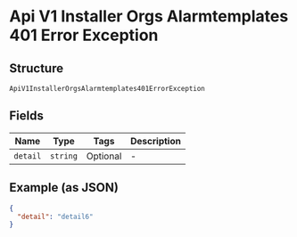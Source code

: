 
# Api V1 Installer Orgs Alarmtemplates 401 Error Exception

## Structure

`ApiV1InstallerOrgsAlarmtemplates401ErrorException`

## Fields

| Name | Type | Tags | Description |
|  --- | --- | --- | --- |
| `detail` | `string` | Optional | - |

## Example (as JSON)

```json
{
  "detail": "detail6"
}
```

